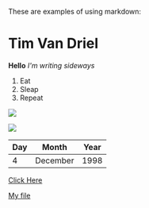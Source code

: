 These are examples of using markdown:
# Tim Van Driel
**Hello**
*I'm writing sideways*

1. Eat
2. Sleap
3. Repeat


![](https://media1.giphy.com/media/yCdmeyPCU2b1C/giphy.gif?cid=6c09b952g4hh7o539hrpvql9duqase299jn4byitbog3aho9&ep=v1_gifs_search&rid=giphy.gif&ct=g)

![](apex.gif)

| Day | Month | Year|
| --- | ----- | --- |
|  4  | December | 1998 |

[Click Here](https://www.nasa.gov)

[My file](./images/responses.txt)
